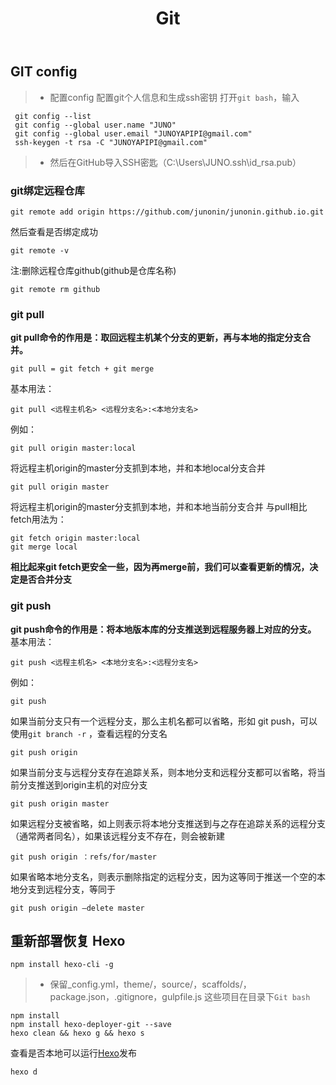 ﻿---
title: Git
tags: git
categories:
	- Tools  
top: 100 	
---



## GIT config
> * 配置config
配置git个人信息和生成ssh密钥
打开`git bash`，输入

```
 git config --list
 git config --global user.name "JUNO"
 git config --global user.email "JUNOYAPIPI@gmail.com"
 ssh-keygen -t rsa -C "JUNOYAPIPI@gmail.com"
```
> * 然后在GitHub导入SSH密匙（C:\Users\JUNO\.ssh\id_rsa.pub）
<!--more-->

### git绑定远程仓库
```
git remote add origin https://github.com/junonin/junonin.github.io.git
```
然后查看是否绑定成功
```
git remote -v
```
注:删除远程仓库github(github是仓库名称)
```
git remote rm github
```

### git pull
**git pull命令的作用是：取回远程主机某个分支的更新，再与本地的指定分支合并。**
```
git pull = git fetch + git merge
```
基本用法：
```
git pull <远程主机名> <远程分支名>:<本地分支名>
```
例如：
```
git pull origin master:local
```
将远程主机origin的master分支抓到本地，并和本地local分支合并
```
git pull origin master
```
将远程主机origin的master分支抓到本地，并和本地当前分支合并
与pull相比fetch用法为：
```
git fetch origin master:local
git merge local
```
**相比起来git fetch更安全一些，因为再merge前，我们可以查看更新的情况，决定是否合并分支**

### git push
**git push命令的作用是：将本地版本库的分支推送到远程服务器上对应的分支。**
基本用法：
```
git push <远程主机名> <本地分支名>:<远程分支名>
```
例如：
```
git push
```
如果当前分支只有一个远程分支，那么主机名都可以省略，形如 git push，可以使用`git branch -r` ，查看远程的分支名
```
git push origin
```
如果当前分支与远程分支存在追踪关系，则本地分支和远程分支都可以省略，将当前分支推送到origin主机的对应分支
```
git push origin master
```
如果远程分支被省略，如上则表示将本地分支推送到与之存在追踪关系的远程分支（通常两者同名），如果该远程分支不存在，则会被新建
```
git push origin ：refs/for/master
```
如果省略本地分支名，则表示删除指定的远程分支，因为这等同于推送一个空的本地分支到远程分支，等同于 
```
git push origin –delete master
```






## 重新部署恢复 Hexo
```
npm install hexo-cli -g
```
> * 保留_config.yml，theme/，source/，scaffolds/，package.json，.gitignore，gulpfile.js 这些项目在目录下`Git bash`
```
npm install
npm install hexo-deployer-git --save
hexo clean && hexo g && hexo s
```
查看是否本地可以运行[Hexo](http://localhost:4000/)发布
```
hexo d
```




